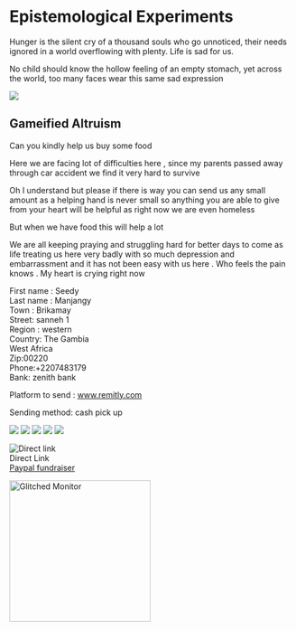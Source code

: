 # Epistemological Experiments

Hunger is the silent cry of a thousand souls who go unnoticed, their needs ignored in a world overflowing with plenty. Life is sad for us.

No child should know the hollow feeling of an empty stomach, yet across the world, too many faces wear this same sad expression

![](Gambia-00.jpg) 

## Gameified Altruism

Can you kindly help us buy some food

Here we are facing lot of difficulties here , since my parents passed away through car accident we find it very hard to survive

Oh I understand but please if there is way you can send us any small amount as a helping hand is never small so anything you are able to give from your heart will be helpful as right now we are even homeless

But when we have food this will help a lot

We are all keeping praying and struggling hard for better days to come as life treating us here very badly with so much depression and embarrassment and it has not been easy with us here . Who feels the pain knows . My heart is crying right now

First name : Seedy  <br>
Last name : Manjangy  <br>
Town : Brikamay  <br>
Street: sanneh 1  <br>
Region : western  <br>
Country: The Gambia  <br>
West Africa <br>
Zip:00220  <br>
Phone:+2207483179  <br>
Bank: zenith bank  <br>

Platform to send : www.remitly.com

Sending method: cash pick up


![](Gambia-01.jpg)
![](Gambia-02.jpg)
![](Gambia-03.jpg)
![](Gambia-04.jpg)
![](Gambia-05.jpg)

![Direct link](qrcode.png)  <br>
Direct Link
<br>
[Paypal fundraiser](https://www.paypal.com/pools/c/9cmXqFEHqW)

 <a href="mailto:nateguimondart@gmail.com?subject=Feedback%20on%
 20Gameified%20Altruism">
   <img src="glitched_monitor.gif" alt="Glitched Monitor" style="width:
   250px;"/>
   </a>
